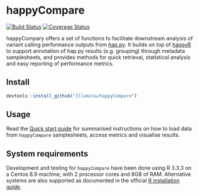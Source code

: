 
happyCompare
============

[![Build Status](https://travis-ci.org/Illumina/happyCompare.svg?branch=master)](https://travis-ci.org/Illumina/happyCompare) [![Coverage Status](https://codecov.io/github/Illumina/happyCompare/coverage.svg?branch=master)](https://codecov.io/github/Illumina/happyCompare)

happyCompary offers a set of functions to facilitate downstream analysis of variant calling performance outputs from [hap.py](https://github.com/Illumina/hap.py). It builds on top of [happyR](https://github.com/Illumina/happyR) to support annotation of hap.py results (e.g. grouping) through metadata samplesheets, and provides methods for quick retrieval, statistical analysis and easy reporting of performance metrics.

Install
-------

``` r
devtools::install_github("Illumina/happyCompare")
```

Usage
-----

Read the [Quick start guide](https://illumina.github.io/happyCompare/articles/quick_start.html) for summarised instructions on how to load data from `happyCompare` samplesheets, access metrics and visualise results.

System requirements
-------------------

Development and testing for `happyCompare` have been done using R 3.3.3 on a Centos 6.9 machine, with 2 processor cores and 8GB of RAM. Alternative systems are also supported as documented in the official [R installation guide](https://cran.r-project.org/doc/manuals/r-release/R-admin.html).
